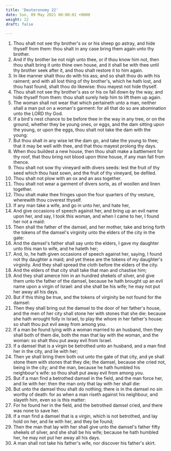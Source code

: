 ```yaml
---
title: 'Deuteronomy 22'
date: Sun, 09 May 2021 00:00:01 +0000
weight: 22
draft: false
  
---
```


1. Thou shalt not see thy brother's ox or his sheep go astray, and hide thyself from them: thou shalt in any case bring them again unto thy brother.
2. And if thy brother be not nigh unto thee, or if thou know him not, then thou shalt bring it unto thine own house, and it shall be with thee until thy brother seek after it, and thou shalt restore it to him again.
3. In like manner shalt thou do with his ass; and so shalt thou do with his raiment; and with all lost thing of thy brother's, which he hath lost, and thou hast found, shalt thou do likewise: thou mayest not hide thyself.
4. Thou shalt not see thy brother's ass or his ox fall down by the way, and hide thyself from them: thou shalt surely help him to lift them up again.
5. The woman shall not wear that which pertaineth unto a man, neither shall a man put on a woman's garment: for all that do so are abomination unto the LORD thy God.
6. If a bird's nest chance to be before thee in the way in any tree, or on the ground, whether they be young ones, or eggs, and the dam sitting upon the young, or upon the eggs, thou shalt not take the dam with the young:
7. But thou shalt in any wise let the dam go, and take the young to thee; that it may be well with thee, and that thou mayest prolong thy days.
8. When thou buildest a new house, then thou shalt make a battlement for thy roof, that thou bring not blood upon thine house, if any man fall from thence.
9. Thou shalt not sow thy vineyard with divers seeds: lest the fruit of thy seed which thou hast sown, and the fruit of thy vineyard, be defiled.
10. Thou shalt not plow with an ox and an ass together.
11. Thou shalt not wear a garment of divers sorts, as of woollen and linen together.
12. Thou shalt make thee fringes upon the four quarters of thy vesture, wherewith thou coverest thyself.
13. If any man take a wife, and go in unto her, and hate her,
14. And give occasions of speech against her, and bring up an evil name upon her, and say, I took this woman, and when I came to her, I found her not a maid:
15. Then shall the father of the damsel, and her mother, take and bring forth the tokens of the damsel's virginity unto the elders of the city in the gate:
16. And the damsel's father shall say unto the elders, I gave my daughter unto this man to wife, and he hateth her;
17. And, lo, he hath given occasions of speech against her, saying, I found not thy daughter a maid; and yet these are the tokens of my daughter's virginity. And they shall spread the cloth before the elders of the city.
18. And the elders of that city shall take that man and chastise him;
19. And they shall amerce him in an hundred shekels of silver, and give them unto the father of the damsel, because he hath brought up an evil name upon a virgin of Israel: and she shall be his wife; he may not put her away all his days.
20. But if this thing be true, and the tokens of virginity be not found for the damsel:
21. Then they shall bring out the damsel to the door of her father's house, and the men of her city shall stone her with stones that she die: because she hath wrought folly in Israel, to play the whore in her father's house: so shalt thou put evil away from among you.
22. If a man be found lying with a woman married to an husband, then they shall both of them die, both the man that lay with the woman, and the woman: so shalt thou put away evil from Israel.
23. If a damsel that is a virgin be betrothed unto an husband, and a man find her in the city, and lie with her;
24. Then ye shall bring them both out unto the gate of that city, and ye shall stone them with stones that they die; the damsel, because she cried not, being in the city; and the man, because he hath humbled his neighbour's wife: so thou shalt put away evil from among you.
25. But if a man find a betrothed damsel in the field, and the man force her, and lie with her: then the man only that lay with her shall die:
26. But unto the damsel thou shalt do nothing; there is in the damsel no sin worthy of death: for as when a man riseth against his neighbour, and slayeth him, even so is this matter:
27. For he found her in the field, and the betrothed damsel cried, and there was none to save her.
28. If a man find a damsel that is a virgin, which is not betrothed, and lay hold on her, and lie with her, and they be found;
29. Then the man that lay with her shall give unto the damsel's father fifty shekels of silver, and she shall be his wife; because he hath humbled her, he may not put her away all his days.
30. A man shall not take his father's wife, nor discover his father's skirt.
